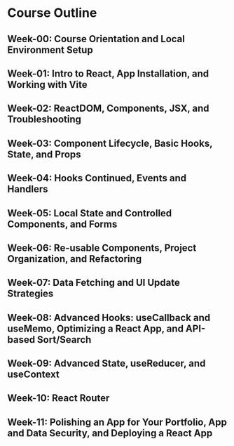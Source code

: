 # Course Outline

## Week-00: Course Orientation and Local Environment Setup

## Week-01: Intro to React, App Installation, and Working with Vite

## Week-02: ReactDOM, Components, JSX, and Troubleshooting

## Week-03: Component Lifecycle, Basic Hooks, State, and Props

## Week-04: Hooks Continued, Events and Handlers

## Week-05: Local State and Controlled Components, and Forms

## Week-06: Re-usable Components, Project Organization, and Refactoring

## Week-07: Data Fetching and UI Update Strategies

## Week-08: Advanced Hooks: useCallback and useMemo, Optimizing a React App, and API-based Sort/Search

## Week-09: Advanced State, useReducer, and useContext

## Week-10: React Router

## Week-11: Polishing an App for Your Portfolio, App and Data Security, and Deploying a React App
